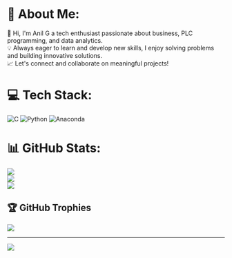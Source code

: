 # 💫 About Me:
👋 Hi, I'm Anil G a tech enthusiast passionate about business, PLC programming, and data analytics.  <br>💡 Always eager to learn and develop new skills, I enjoy solving problems and building innovative solutions.  <br>📈 Let's connect and collaborate on meaningful projects!  <br>


# 💻 Tech Stack:
![C](https://img.shields.io/badge/c-%2300599C.svg?style=for-the-badge&logo=c&logoColor=white) ![Python](https://img.shields.io/badge/python-3670A0?style=for-the-badge&logo=python&logoColor=ffdd54) ![Anaconda](https://img.shields.io/badge/Anaconda-%2344A833.svg?style=for-the-badge&logo=anaconda&logoColor=white)
# 📊 GitHub Stats:
![](https://github-readme-stats.vercel.app/api?username=anitog&theme=dark&hide_border=false&include_all_commits=true&count_private=true)<br/>
![](https://github-readme-streak-stats.herokuapp.com/?user=anitog&theme=dark&hide_border=false)<br/>
![](https://github-readme-stats.vercel.app/api/top-langs/?username=anitog&theme=dark&hide_border=false&include_all_commits=true&count_private=true&layout=compact)

## 🏆 GitHub Trophies
![](https://github-profile-trophy.vercel.app/?username=anitog&theme=radical&no-frame=false&no-bg=false&margin-w=4)

---
[![](https://visitcount.itsvg.in/api?id=anitog&icon=0&color=0)](https://visitcount.itsvg.in)

<!-- Proudly created with GPRM ( https://gprm.itsvg.in ) -->
